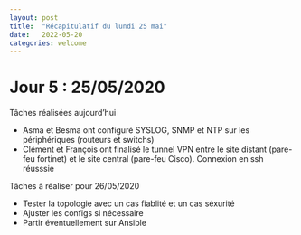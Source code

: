 ```yaml
---
layout: post
title:  "Récapitulatif du lundi 25 mai"
date:   2022-05-20
categories: welcome
---
```


# Jour 5 : 25/05/2020

Tâches réalisées aujourd’hui

- Asma et Besma ont configuré SYSLOG, SNMP et NTP sur les périphériques (routeurs et switchs)
- Clément et François ont finalisé le tunnel VPN entre le site distant (pare-feu fortinet) et le site central (pare-feu Cisco). Connexion en ssh réusssie

Tâches à réaliser pour 26/05/2020

- Tester la topologie avec un cas fiablité et un cas séxurité
- Ajuster les configs si nécessaire
- Partir éventuellement sur Ansible 
